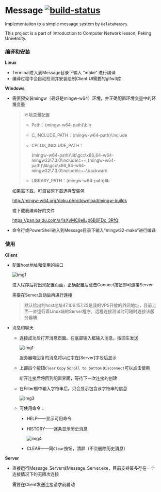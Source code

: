 # Message [![build-status](https://travis-ci.org/DeleteMemoryyy/Message.svg?branch=master)](https://travis-ci.org/DeleteMemoryyy/Message)

Implementation to a simple message system by `DeleteMemory`.

This project is a part of Introduction to  Computer Network lesson, Peking University.

### 编译和安装

**Linux**

- Terminal进入到Message目录下输入 “make” 进行编译
- 编译过程中会自动检测并安装绘制Client UI需要的glfw3库

**Windows**

- 需要预安装mingw（最好是mingw-w64）环境，并正确配置环境变量中的环境变量

  > 环境变量配置
  >
  > - Path：{mingw-w64-path}\bin
  >
  > - C_INCLUDE_PATH：{mingw-w64-path}\include
  >
  > - CPLUS_INCLUDE_PATH：
  >
  >   {mingw-w64-path}\lib\gcc\x86_64-w64-mingw32\7.3.0\include\c++;{mingw-w64-path}\lib\gcc\x86_64-w64-mingw32\7.3.0\include\c++\backward
  >
  > - LIBRARY_PATH：{mingw-w64-path}lib

  如果需下载，可自官网下载选择安装包

  http://mingw-w64.org/doku.php/download/mingw-builds

  或下载我编译好的文件

  https://pan.baidu.com/s/1sXyMC8ellJp6B0FDo_3RfQ

- 命令行或PowerShell进入到Message目录下输入“mingw32-make”进行编译

### 使用

**Client**

- 配置host地址和使用的端口

  ![img1](http://otl4n2fe9.bkt.clouddn.com/Message/img1.png)

  进入程序后将出现配置页面，正确配置后点击Connect按钮即可连接Server

  需要在Server启动后再进行连接

  > 默认给出的host地址47.106.157.25是我的VPS开放的外网地址，目前上面一直运行着Linux端的Server程序，远程连接测试时可随时连接该服务器端

- 消息和聊天

  - 连接成功后打开消息页面。在底部输入框输入消息，按回车发送

    ![img1](http://otl4n2fe9.bkt.clouddn.com/Message/img2.png)

    服务器端回复的消息将以红字在[Server]字段后显示

  - 上部四个按钮`Clear` `Copy` `Scroll to bottom` `Disconnect`可以点击使用

    断开连接后将回到配置界面，等待下一次连接的创建

  - 在Filter框中输入字符串后，只会显示包含该字符串的信息

    ![img3](http://otl4n2fe9.bkt.clouddn.com/Message/img3.png)

  - 可使用命令：

    - HELP——显示可用命令

    - HISTORY——逐条显示历史消息

      ![img4](http://otl4n2fe9.bkt.clouddn.com/Message/img4.png)

    - CLEAR——同`Clear`按钮，清屏（不会删除历史消息）

**Server**

- 直接运行Message_Server或Message_Server.exe，目前支持最多存在一个连接情况下的无限次连接

  需要在Client发送连接请求前启动